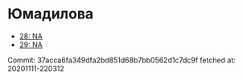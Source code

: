 # Юмадилова
- [28: NA](28.md)
- [29: NA](29.md)

Commit: 37acca6fa349dfa2bd851d68b7bb0562d1c7dc9f
 fetched at: 20201111-220312
